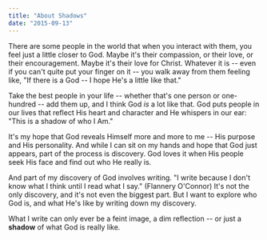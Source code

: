 ```yaml
---
title: "About Shadows"
date: "2015-09-13"
---
```


There are some people in the world that when you interact with them, you feel just a little closer to God. Maybe it's their compassion, or their love, or their encouragement. Maybe it's their love for Christ. Whatever it is -- even if you can't quite put your finger on it -- you walk away from them feeling like, "If there is a God -- I hope He's a little like that."

Take the best people in your life -- whether that's one person or one-hundred -- add them up, and I think God *is* a lot like that. God puts people in our lives that reflect His heart and character and He whispers in our ear: "This is a shadow of who I Am."

It's my hope that God reveals Himself more and more to me -- His purpose and His personality. And while I can sit on my hands and hope that God just appears, part of the process is discovery. God loves it when His people seek His face and find out who He really is.

And part of my discovery of God involves writing. "I write because I don't know what I think until I read what I say." (Flannery O'Connor) It's not the only discovery, and it's not even the biggest part. But I want to explore who God is, and what He's like by writing down my discovery.

What I write can only ever be a feint image, a dim reflection -- or just a **shadow** of what God is really like.